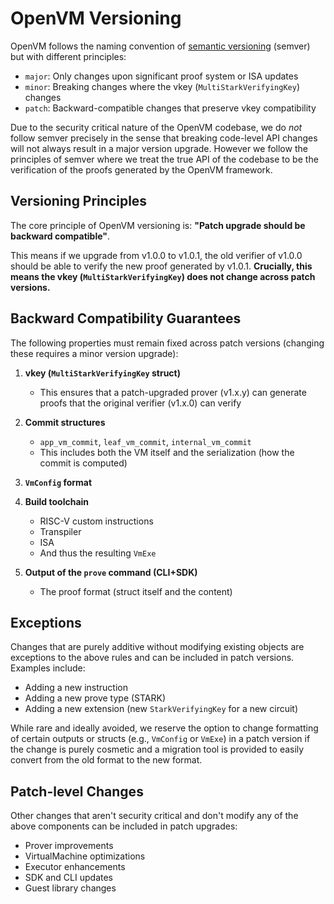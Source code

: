# OpenVM Versioning

OpenVM follows the naming convention of [semantic versioning](https://semver.org/) (semver) but with different principles:

* `major`: Only changes upon significant proof system or ISA updates
* `minor`: Breaking changes where the vkey (`MultiStarkVerifyingKey`) changes
* `patch`: Backward-compatible changes that preserve vkey compatibility

Due to the security critical nature of the OpenVM codebase, we do _not_ follow semver precisely in the sense that breaking code-level API changes will not always result in a major version upgrade. However we follow the principles of semver where we treat the true API of the codebase to be the verification of the proofs generated by the OpenVM framework.

## Versioning Principles

The core principle of OpenVM versioning is: **"Patch upgrade should be backward compatible"**.

This means if we upgrade from v1.0.0 to v1.0.1, the old verifier of v1.0.0 should be able to verify the new proof generated by v1.0.1. **Crucially, this means the vkey (`MultiStarkVerifyingKey`) does not change across patch versions.**

## Backward Compatibility Guarantees

The following properties must remain fixed across patch versions (changing these requires a minor version upgrade):

1. **vkey (`MultiStarkVerifyingKey` struct)**
   - This ensures that a patch-upgraded prover (v1.x.y) can generate proofs that the original verifier (v1.x.0) can verify

2. **Commit structures**
   - `app_vm_commit`, `leaf_vm_commit`, `internal_vm_commit`
   - This includes both the VM itself and the serialization (how the commit is computed)

3. **`VmConfig` format**

4. **Build toolchain**
   - RISC-V custom instructions
   - Transpiler
   - ISA
   - And thus the resulting `VmExe`

5. **Output of the `prove` command (CLI+SDK)**
   - The proof format (struct itself and the content)

## Exceptions

Changes that are purely additive without modifying existing objects are exceptions to the above rules and can be included in patch versions. Examples include:

- Adding a new instruction
- Adding a new prove type (STARK)
- Adding a new extension (new `StarkVerifyingKey` for a new circuit)

While rare and ideally avoided, we reserve the option to change formatting of certain outputs or structs (e.g., `VmConfig` or `VmExe`) in a patch version if the change is purely cosmetic and a migration tool is provided to easily convert from the old format to the new format.

## Patch-level Changes

Other changes that aren't security critical and don't modify any of the above components can be included in patch upgrades:

- Prover improvements
- VirtualMachine optimizations
- Executor enhancements
- SDK and CLI updates
- Guest library changes
